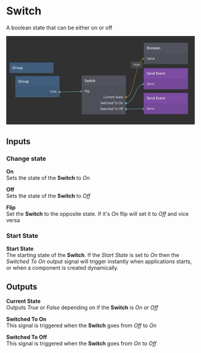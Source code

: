 # Switch

A boolean state that can be either on or off

![](switch.gif)

<div class = "node-inputs">

## Inputs

### Change state

**On**  
Sets the state of the **Switch** to _On_

**Off**  
Sets the state of the **Switch** to _Off_

**Flip**  
Set the **Switch** to the opposite state. If it's _On_ flip will set it to _Off_ and vice versa

### Start State

**Start State**  
The starting state of the **Switch**. If the _Start State_ is set to _On_ then the _Switched To On_ output signal will trigger instantly when applications starts, or when a component is created dynamically.

</div>

<div class = "node-outputs">

## Outputs

**Current State**  
Outputs _True_ or _False_ depending on if the **Switch** is _On_ or _Off_

**Switched To On**  
This signal is triggered when the **Switch** goes from _Off_ to _On_

**Switched To Off**  
This signal is triggered when the **Switch** goes from _On_ to _Off_

</div>
